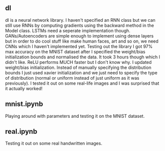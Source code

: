 ## dl

dl is a neural network library. I haven't specified an RNN class but we can still use RNNs by computing gradients using the backward method in the Model class. LSTMs need a seperate implementation though. GANs/Autoencoders are simple enough to implement using dense layers but in order to do cool stuff like make human faces, art and so on, we need CNNs which I haven't implemented yet. Testing out the library I got 97% max accuracy on the MNIST dataset after I specified the weight/bias initialization bounds and normalised the data. It took 3 hours though which I didn't like. ReLU performs MUCH faster but I don't know why. I updated weight/bias initialization. Instead of manually specifying the distribution bounds I just used xavier initialization and we just need to specify the type of distribution (normal or uniform instead of just uniform as it was previously). I tested it out on some real-life images and I was surprised that it actually worked!

## mnist.ipynb

Playing around with parameters and testing it on the MNIST dataset.

## real.ipynb

Testing it out on some real handwritten images.
